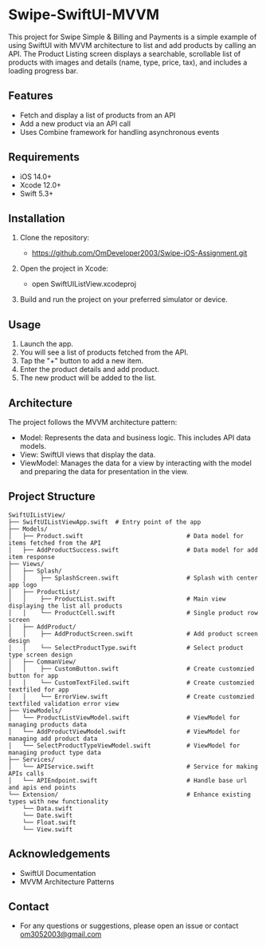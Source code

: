 # Swipe-SwiftUI-MVVM

This project for Swipe Simple & Billing and Payments is a simple example of using SwiftUI with MVVM architecture to list and add products by calling an API. The Product Listing screen displays a searchable, scrollable list of products with images and details (name, type, price, tax), and includes a loading progress bar. 

## Features

- Fetch and display a list of products from an API
- Add a new product via an API call
- Uses Combine framework for handling asynchronous events

## Requirements

- iOS 14.0+
- Xcode 12.0+
- Swift 5.3+

## Installation

1. Clone the repository:

   - https://github.com/OmDeveloper2003/Swipe-iOS-Assignment.git
   
2. Open the project in Xcode:

    - open SwiftUIListView.xcodeproj

3. Build and run the project on your preferred simulator or device.

## Usage

1. Launch the app.
2. You will see a list of products fetched from the API.
3. Tap the "+" button to add a new item.
4. Enter the product details and add product.
5. The new product will be added to the list.

## Architecture

The project follows the MVVM architecture pattern:

  - Model: Represents the data and business logic. This includes API data models.
  - View: SwiftUI views that display the data.
  - ViewModel: Manages the data for a view by interacting with the model and preparing the data for presentation in the view.

## Project Structure

    SwiftUIListView/
    ├── SwiftUIListViewApp.swift  # Entry point of the app
    ├── Models/
    │   ├── Product.swift                             # Data model for items fetched from the API
    │   ├── AddProductSuccess.swift                   # Data model for add item response
    ├── Views/
    │   ├── Splash/         
    │   │    ├── SplashScreen.swift                   # Splash with center app logo
    │   ├── ProductList/         
    │   │    ├── ProductList.swift                    # Main view displaying the list all products
    │   │    └── ProductCell.swift                    # Single product row screen
    │   ├── AddProduct/         
    │   │    ├── AddProductScreen.swift               # Add product screen design
    │   │    └── SelectProductType.swift              # Select product type screen design
    │   ├── CommanView/         
    │   │    ├── CustomButton.swift                   # Create customzied button for app
    │   │    └── CustomTextFiled.swift                # Create customzied textfiled for app
    │   │    └── ErrorView.swift                      # Create customzied textfiled validation error view
    ├── ViewModels/
    │   └── ProductListViewModel.swift                # ViewModel for managing products data
    │   └── AddProductViewModel.swift                 # ViewModel for managing add product data
    │   └── SelectProductTypeViewModel.swift          # ViewModel for managing product type data
    ├── Services/
    │   └── APIService.swift                          # Service for making APIs calls
    │   └── APIEndpoint.swift                         # Handle base url and apis end points
    └── Extension/                                    # Enhance existing types with new functionality
        └── Data.swift                                
        └── Date.swift                                
        └── Float.swift                               
        └── View.swift                                

## Acknowledgements

  - SwiftUI Documentation
  - MVVM Architecture Patterns

## Contact

  - For any questions or suggestions, please open an issue or contact om3052003@gmail.com


